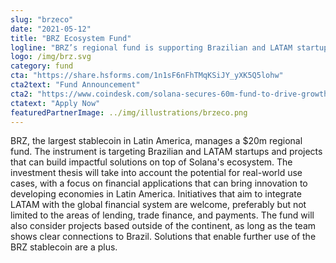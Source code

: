 ```yaml
---
slug: "brzeco"
date: "2021-05-12"
title: "BRZ Ecosystem Fund"
logline: "BRZ’s regional fund is supporting Brazilian and LATAM startups and projects that can build impactful solutions on top of Solana's ecosystem."
logo: /img/brz.svg
category: fund
cta: "https://share.hsforms.com/1n1sF6nFhTMqKSiJY_yXK5Q5lohw"
cta2text: "Fund Announcement"
cta2: "https://www.coindesk.com/solana-secures-60m-fund-to-drive-growth-in-emerging-markets"
ctatext: "Apply Now"
featuredPartnerImage: ../img/illustrations/brzeco.png
---
```


BRZ, the largest stablecoin in Latin America, manages a $20m regional fund. The instrument is targeting Brazilian and LATAM startups and projects that can build impactful solutions on top of Solana's ecosystem. The investment thesis will take into account the potential for real-world use cases, with a focus on financial applications that can bring innovation to developing economies in Latin America. Initiatives that aim to integrate LATAM with the global financial system are welcome, preferably but not limited to the areas of lending, trade finance, and payments. The fund will also consider projects based outside of the continent, as long as the team shows clear connections to Brazil. Solutions that enable further use of the BRZ stablecoin are a plus.
